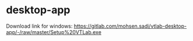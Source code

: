 # desktop-app

Download link for windows: https://gitlab.com/mohsen.sadi/vtlab-desktop-app/-/raw/master/Setup%20VTLab.exe
